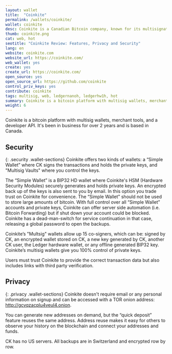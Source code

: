 ```yaml
---
layout: wallet
title:  "Coinkite"
permalink: /wallets/coinkite/
wallet: coinkite
desc: Coinkite is a Canadian Bitcoin company, known for its multisignature wallet. Coinkite also supports multisig with the Ledger hardware wallet.
thumb: coinkite.png
cat: web, hot
seotitle: "Coinkite Review: Features, Privacy and Security"
lang: en
website: coinkite.com
website_url: https://coinkite.com/
web_wallet: yes
create: yes
create_url: https://coinkite.com/
open_source: yes
open_source_url: https://github.com/coinkite
control_priv_keys: yes
contribute: coinkite
tags: multisig, web, ledgernanoh, ledgerhw1h, hot
summary: Coinkite is a bitcoin platform with multisig wallets, merchant tools, and a developer API. It's been in business for over 2 years and is based in Canada. Coinkite offers two kinds of wallets; a “Simple Wallet” where CK signs the transactions and holds the private keys, and "Multisig Vaults" where you control the keys.
weight: 6
---
```

Coinkite is a bitcoin platform with multisig wallets, merchant tools, and a developer API. It's been in business for over 2 years and is based in Canada.

## Security
{: .security .wallet-sections}
Coinkite offers two kinds of wallets: a “Simple Wallet” where CK signs the transactions and holds the private keys, and "Multisig Vaults" where you control the keys.

The “Simple Wallet” is a BIP32 HD wallet where Coinkite's HSM (Hardware Security Modules) securely generates and holds private keys. An encrypted back up of the keys is also sent to you by email. In this option you trade trust on Coinkite for convenience. The “Simple Wallet” should not be used to store large amounts of bitcoin. With full control over all “Simple Wallet” accounts and private keys, Coinkite can offer server side automation (i.e. Bitcoin Forwarding) but if shut down your account could be blocked. Coinkite has a dead-man-switch for service continuation in that case, releasing a global password to open the backups. 

Coinkite’s "Multsig" wallets allow up 15 co-signers, which can be: signed by CK, an encrypted wallet stored on CK, a new key generated by CK, another CK user, the Ledger hardware wallet, or any offline generated BIP32 key. Coinkite’s multisig wallets give you 100% control of private keys.

Users must trust Coinkite to provide the correct transaction data but also includes links with third party verification. 

## Privacy
{: .privacy .wallet-sections}
Coinkite doesn't require email or any personal information on signup and can be accessed with a TOR onion address: http://gcvqzacplu4veul4.onion.

You can generate new addresses on demand, but the “quick deposit” feature reuses the same address. Address reuse makes it easy for others to observe your history on the blockchain and connect your addresses and funds.

CK has no US servers. All backups are in Switzerland and encrypted row by row. 